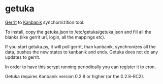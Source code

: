 getuka
======

[Gerrit](https://code.google.com/p/gerrit/) to [Kanbanik](https://code.google.com/p/kanbanik/) synchornizition tool.

To install, copy the getuka.json to /etc/getuka/getuka.json and fill all the blanks (like gerrit url, login, all the mappings etc).

If you start getuka.py, it will poll gerrit, than kanbanik, synchronizes all the data, pushes the new states to kanbanik and ends. Getuka does not do any updates to gerrit.

In order to have this scrypt running periodically you can register it to cron.

Getuka requires Kanbanik version 0.2.8 or higher (or the 0.2.8-RC2).

